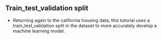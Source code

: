 ## Train_test_validation split
  - Returning again to the california housing data, this tutorial uses a train_test_validation split in the dataset to more accurately develop a machine learning model.